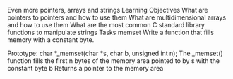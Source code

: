 Even more pointers, arrays and strings
Learning Objectives
What are pointers to pointers and how to use them
What are multidimensional arrays and how to use them
What are the most common C standard library functions to manipulate strings
Tasks
memset
Write a function that fills memory with a constant byte.

Prototype: char *_memset(char *s, char b, unsigned int n);
The _memset() function fills the first n bytes of the memory area pointed to by s with the constant byte b
Returns a pointer to the memory area 
